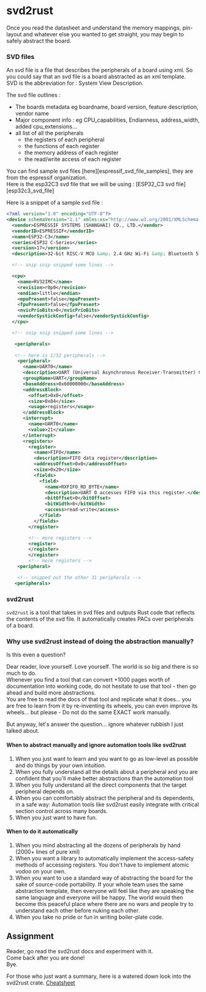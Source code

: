 # svd2rust

Once you read the datasheet and understand the memory mappings, pin-layout and whatever else you wanted to get straight, you may begin to safely abstract the board.  


### SVD files
An svd file is a file that describes the peripherals of a board using xml. So you could say that an svd file is a board abstracted as an xml template.  
SVD is the abbreviation for : System View Description.  


The svd file outlines :
 - The boards metadata eg boardname, board version, feature description, vendor name
 - Major component info : eg CPU_capabilities, Endianness, address_width, added cpu_extensions... 
 - all list of all the peripherals
   - the registers of each peripheral
   - the functions of each register
   - the memory address of each register
   - the read/write access of each register



You can find sample svd files [here][espressif_svd_file_samples], they are from the espressif organization.  
Here is the esp32C3 svd file that we will be using : [ESP32_C3 svd file][esp32c3_svd_file]  


Here is a snippet of a sample svd file : 
```xml
<?xml version="1.0" encoding="UTF-8"?>
<device schemaVersion="1.1" xmlns:xs="http://www.w3.org/2001/XMLSchema-instance" xs:noNamespaceSchemaLocation="CMSIS-SVD_Schema_1_1.xsd">
  <vendor>ESPRESSIF SYSTEMS (SHANGHAI) CO., LTD.</vendor>
  <vendorID>ESPRESSIF</vendorID>
  <name>ESP32-C3</name>
  <series>ESP32 C-Series</series>
  <version>17</version>
  <description>32-bit RISC-V MCU &amp; 2.4 GHz Wi-Fi &amp; Bluetooth 5 (LE)</description>

  <!-- snip snip snipped some lines -->

  <cpu>
    <name>RV32IMC</name>
    <revision>r0p0</revision>
    <endian>little</endian>
    <mpuPresent>false</mpuPresent>
    <fpuPresent>false</fpuPresent>
    <nvicPrioBits>0</nvicPrioBits>
    <vendorSystickConfig>false</vendorSystickConfig>
  </cpu>

  <!-- snip snip snipped some lines -->

   <peripherals>
   
   <!-- here is 1/32 peripherals -->
    <peripheral>
      <name>UART0</name>
      <description>UART (Universal Asynchronous Receiver-Transmitter) Controller 0</description>
      <groupName>UART</groupName>
      <baseAddress>0x60000000</baseAddress>
      <addressBlock>
        <offset>0x0</offset>
        <size>0x84</size>
        <usage>registers</usage>
      </addressBlock>
      <interrupt>
        <name>UART0</name>
        <value>21</value>
      </interrupt>
      <registers>
        <register>
          <name>FIFO</name>
          <description>FIFO data register</description>
          <addressOffset>0x0</addressOffset>
          <size>0x20</size>
          <fields>
            <field>
              <name>RXFIFO_RD_BYTE</name>
              <description>UART 0 accesses FIFO via this register.</description>
              <bitOffset>0</bitOffset>
              <bitWidth>8</bitWidth>
              <access>read-write</access>
            </field>
          </fields>
        </register>

        <!-- more registers -->
        <register>
        </register>
        </register>
        <!-- more registers -->
    <peripheral>

    <!-- snipped out the other 31 peripherals -->
   <peripherals>
```


### svd2rust

`svd2rust` is a tool that takes in svd files and outputs Rust code that reflects the contents of the svd file. It automatically creates PACs over peripherals of a board.  

### Why use svd2rust instead of doing the abstraction manually?

Is this even a question?  

Dear reader, love yourself. Love yourself. The world is so big and there is so much to do.  
Whenever you find a tool that can convert +1000 pages worth of documentation into working code, do not hesitate to use that tool - then go ahead and build more abstractions.  
You are free to read the docs of that tool and replicate what it does... you are free to learn from it by re-inventing its wheels, you can even improve its wheels... but please - Do not do the same EXACT work manually.  

But anyway, let's answer the question... ignore whatever rubbish I just talked about.  

#### When to abstract manually and ignore automation tools like svd2rust
1. When you just want to learn and you want to go as low-level as possible and do things by your own intuition.  
2. When you fully understand all the details about a peripheral and you are confident that you'll make better abstractions than the automation tool
3. When you fully understand all the direct components that the target peripheral depends on.  
4. When you can comfortably abstract the peripheral and its dependents, in a safe way: Automation tools like svd2rust easily integrate with critical section control across many boards.  
5. When you just want to have fun.  

#### When to do it automatically
1. When you mind abstracting all the dozens of peripherals by hand (2000+ lines of pure xml)
2. When you want a library to automatically implement the access-safety methods of accessing registers. You don't have to implement atomic vodoo on your own.
3. When you want to use a standard way of abstracting the board for the sake of source-code portability. If your whole team uses the same abstraction template, then everyone will feel like they are speaking the same language and everyone will be happy. The world would then become this peaceful place where there are no wars and people try to understand each other before nuking each other.  
4. When you take no pride or fun in writing boiler-plate code.   



## Assignment
Reader, go read the svd2rust docs and experiment with it.  
Come back after you are done!  
Bye.  


For those who just want a summary, here is a watered down look into the svd2rust crate. [Cheatsheet](./abstractions/svd2rust/further_explanations.md)


